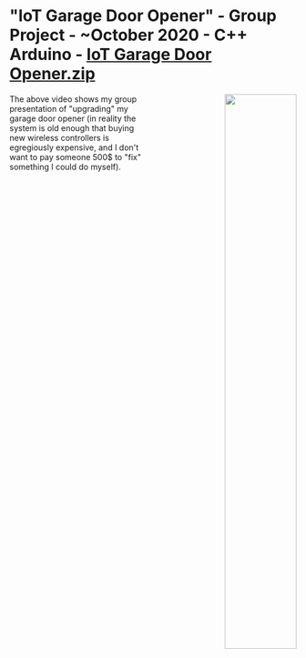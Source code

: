 # "IoT Garage Door Opener" - Group Project - ~October 2020 - C++ Arduino - [IoT Garage Door Opener.zip]()
<a align="right" href="http://www.youtube.com/watch?v=XzvdZK8sECI">
	<img align="right" width="50%" src="http://img.youtube.com/vi/XzvdZK8sECI/0.jpg">
</a>
<p>
The above video shows my group presentation of "upgrading" my garage door opener (in reality the system is old enough that buying new wireless
controllers is egregiously expensive, and I don't want to pay someone 500$ to "fix" something I could do myself).
</p>